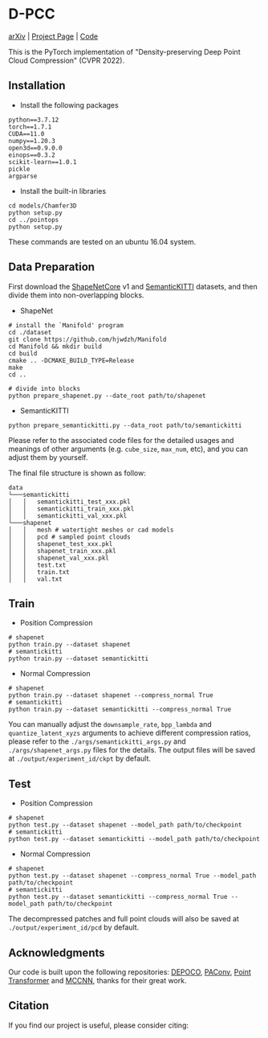 # D-PCC

 [arXiv](https://arxiv.org/abs/1912.03264.pdf) | [Project Page](https://yunhe20.github.io/D-PCC) | [Code](https://github.com/yunhe20/D-PCC) 

This is the PyTorch implementation of "Density-preserving Deep Point Cloud Compression" (CVPR 2022).



## Installation
* Install the following packages
```
python==3.7.12
torch==1.7.1
CUDA==11.0
numpy==1.20.3
open3d==0.9.0.0
einops==0.3.2
scikit-learn==1.0.1
pickle
argparse
```
* Install the built-in libraries
```
cd models/Chamfer3D
python setup.py
cd ../pointops
python setup.py
```    
These commands are tested on an ubuntu 16.04 system.

## Data Preparation 
First download the [ShapeNetCore](https://shapenet.org/download/shapenetcore) v1 and [SemanticKITTI](http://semantic-kitti.org/dataset.html#download) datasets, and then divide them into non-overlapping blocks.

* ShapeNet
```
# install the `Manifold' program
cd ./dataset
git clone https://github.com/hjwdzh/Manifold
cd Manifold && mkdir build
cd build 
cmake .. -DCMAKE_BUILD_TYPE=Release
make 
cd ..

# divide into blocks
python prepare_shapenet.py --date_root path/to/shapenet
```

* SemanticKITTI
```
python prepare_semantickitti.py --data_root path/to/semantickitti
```

Please refer to the associated code files for the detailed usages and meanings of other arguments (e.g. `cube_size`, `max_num`, etc), and you can adjust them by yourself.

The final file structure is shown as follow:
```
data  
└───semantickitti
│   │   semantickitti_test_xxx.pkl 
│   │   semantickitti_train_xxx.pkl
│   │   semantickitti_val_xxx.pkl
└───shapenet
│   │   mesh # watertight meshes or cad models
│   │   pcd # sampled point clouds
│   │   shapenet_test_xxx.pkl
│   │   shapenet_train_xxx.pkl
│   │   shapenet_val_xxx.pkl
│   │   test.txt
│   │   train.txt
│   │   val.txt
```
    
## Train
* Position Compression
```
# shapenet
python train.py --dataset shapenet
# semantickitti
python train.py --dataset semantickitti
```

* Normal Compression
```
# shapenet
python train.py --dataset shapenet --compress_normal True
# semantickitti
python train.py --dataset semantickitti --compress_normal True
```
You can manually adjust the `downsample_rate`, `bpp_lambda` and `quantize_latent_xyzs` arguments to achieve different compression ratios, please refer to the `./args/semantickitti_args.py` and `./args/shapenet_args.py` files for the details.
The output files will be saved at `./output/experiment_id/ckpt` by default.

## Test
* Position Compression
```
# shapenet
python test.py --dataset shapenet --model_path path/to/checkpoint
# semantickitti
python test.py --dataset semantickitti --model_path path/to/checkpoint
```

* Normal Compression
```
# shapenet
python test.py --dataset shapenet --compress_normal True --model_path path/to/checkpoint
# semantickitti
python test.py --dataset semantickitti --compress_normal True --model_path path/to/checkpoint
```

The decompressed patches and full point clouds will also be saved at `./output/experiment_id/pcd` by default.

## Acknowledgments

Our code is built upon the following repositories: [DEPOCO](https://github.com/PRBonn/deep-point-map-compression), [PAConv](https://github.com/CVMI-Lab/PAConv), [Point Transformer](https://github.com/qq456cvb/Point-Transformers) and [MCCNN](https://github.com/viscom-ulm/MCCNN), thanks for their great work.


## Citation

If you find our project is useful, please consider citing:

<!-- ```
@inProceedings{wei2020deepsfm,
  title={DeepSFM: Structure From Motion Via Deep Bundle Adjustment},
  author={Xingkui Wei and Yinda Zhang and Zhuwen Li and Yanwei Fu and Xiangyang Xue},
  booktitle={ECCV},
  year={2020}
}
``` -->

